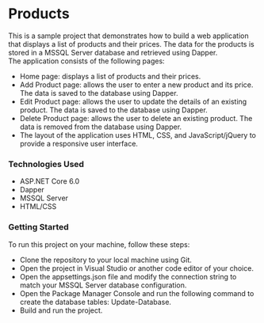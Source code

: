 # Products

 This is a sample project that demonstrates how to build a web application that displays a list of products and their prices. The data for the products is stored in a MSSQL Server database and retrieved using Dapper.
<br/>
The application consists of the following pages:
 - Home page: displays a list of products and their prices.
 - Add Product page: allows the user to enter a new product and its price. The data is saved to the database using Dapper.
 - Edit Product page: allows the user to update the details of an existing product. The data is saved to the database using Dapper.
 - Delete Product page: allows the user to delete an existing product. The data is removed from the database using Dapper.
 - The layout of the application uses HTML, CSS, and JavaScript/jQuery to provide a responsive user interface.

 ### Technologies Used
 - ASP.NET Core 6.0
 - Dapper
 - MSSQL Server
 - HTML/CSS
 
 ### Getting Started
 To run this project on your machine, follow these steps:
 - Clone the repository to your local machine using Git.
 - Open the project in Visual Studio or another code editor of your choice.
 - Open the appsettings.json file and modify the connection string to match your MSSQL Server database configuration.
 - Open the Package Manager Console and run the following command to create the database tables: Update-Database.
 - Build and run the project.
